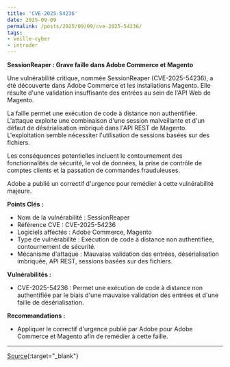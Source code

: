 ```yaml
---
title: 'CVE-2025-54236'
date: 2025-09-09
permalink: /posts/2025/09/09/cve-2025-54236/
tags:
- veille-cyber
- intruder
---
```

**SessionReaper : Grave faille dans Adobe Commerce et Magento**

Une vulnérabilité critique, nommée SessionReaper (CVE-2025-54236), a été découverte dans Adobe Commerce et les installations Magento. Elle résulte d'une validation insuffisante des entrées au sein de l'API Web de Magento.

La faille permet une exécution de code à distance non authentifiée. L'attaque exploite une combinaison d'une session malveillante et d'un défaut de désérialisation imbriqué dans l'API REST de Magento. L'exploitation semble nécessiter l'utilisation de sessions basées sur des fichiers.

Les conséquences potentielles incluent le contournement des fonctionnalités de sécurité, le vol de données, la prise de contrôle de comptes clients et la passation de commandes frauduleuses.

Adobe a publié un correctif d'urgence pour remédier à cette vulnérabilité majeure.

**Points Clés :**

*   Nom de la vulnérabilité : SessionReaper
*   Référence CVE : CVE-2025-54236
*   Logiciels affectés : Adobe Commerce, Magento
*   Type de vulnérabilité : Exécution de code à distance non authentifiée, contournement de sécurité.
*   Mécanisme d'attaque : Mauvaise validation des entrées, désérialisation imbriquée, API REST, sessions basées sur des fichiers.

**Vulnérabilités :**

*   CVE-2025-54236 : Permet une exécution de code à distance non authentifiée par le biais d'une mauvaise validation des entrées et d'une faille de désérialisation.

**Recommandations :**

*   Appliquer le correctif d'urgence publié par Adobe pour Adobe Commerce et Magento afin de remédier à cette faille.

---
[Source](https://cvemon.intruder.io/cves/CVE-2025-54236){:target="_blank"}

